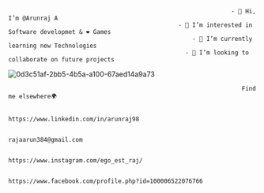                                                                    - 👋 Hi, I’m @Arunraj A
                                                    - 👀 I’m interested in Software developmet & ❤ Games
                                                        - 🌱 I’m currently learning new Technologies
                                                      - 💞️ I’m looking to collaborate on future projects 

<!---
Arunraj98/Arunraj98 is a ✨ special ✨ repository because its `README.md` (this file) appears on your GitHub profile.
You can click the Preview link to take a look at your changes.
--->
![0d3c51af-2bb5-4b5a-a100-67aed14a9a73](https://user-images.githubusercontent.com/67274985/162584912-c4750922-7ecf-4f9b-92d2-d6543d8308c6.jpg)

                                                                      Find me elsewhere🌍

                                                             https://www.linkedin.com/in/arunraj98

                                                                     rajaarun384@gmail.com

                                                             https://www.instagram.com/ego_est_raj/

                                                    https://www.facebook.com/profile.php?id=100006522076766
